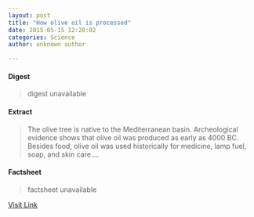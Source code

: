 ```yaml
---
layout: post
title: "How olive oil is processed"
date: 2015-05-15 12:20:02
categories: Science
author: unknown author

---
```



#### Digest
>digest unavailable

#### Extract
>The olive tree is native to the Mediterranean basin. Archeological evidence shows that olive oil was produced as early as 4000 BC. Besides food, olive oil was used historically for medicine, lamp fuel, soap, and skin care....

#### Factsheet
>factsheet unavailable

[Visit Link](http://phys.org/news350895107.html)


